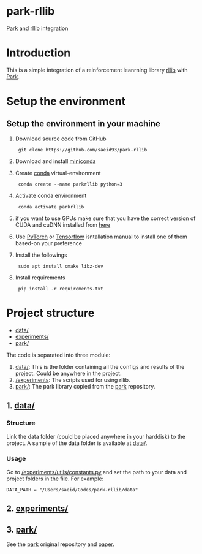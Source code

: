 # park-rllib
[Park](https://github.com/park-project/park) and [rllib](https://github.com/ray-project/ray/tree/master/rllib) integration
# Introduction
This is a simple integration of a reinforcement leanrning library [rllib](https://github.com/ray-project/ray/tree/master/rllib) with [Park](https://github.com/park-project/park).

# Setup the environment
## Setup the environment in your machine
1. Download source code from GitHub
   ```
    git clone https://github.com/saeid93/park-rllib
   ```
2. Download and install [miniconda](https://docs.conda.io/en/latest/miniconda.html)
3. Create [conda](https://docs.conda.io/en/latest/miniconda.html) virtual-environment
   ```
    conda create --name parkrllib python=3
   ```
4. Activate conda environment
   ```
    conda activate parkrllib
   ```
5. if you want to use GPUs make sure that you have the correct version of CUDA and cuDNN installed from [here](https://docs.nvidia.com/deeplearning/cudnn/install-guide/index.html)
6. Use [PyTorch](https://pytorch.org/) or [Tensorflow](https://www.tensorflow.org/install/pip#virtual-environment-install) isntallation manual to install one of them based-on your preference

7. Install the followings
   ```
    sudo apt install cmake libz-dev
   ```
8. Install requirements
   ```
    pip install -r requirements.txt
   ```
# Project structure

* [data/](/data)
* [experiments/](/experiments)
* [park/](/park)

The code is separated into three module:

   1. [data/](/data): This is the folder containing all the configs and results of the project. Could be anywhere in the project.
   2. [/experiments](/experiments): The scripts used for using rllib.
   3. [park/](/park): The park library copied from the [park](https://github.com/park-project/park) repository.

## 1. [data/](/data)
### Structure
Link the data folder (could be placed anywhere in your harddisk) to the project. A sample of the data folder is available at [data/](./CCGrid-paper/data).


### Usage
Go to [/experiments/utils/constants.py](/experiments/utils/constants.py) and set the path to your data and project folders in the file. For example:
   ```
   DATA_PATH = "/Users/saeid/Codes/park-rllib/data"
   ```

## 2. [experiments/](experiments/)

## 3. [park/](park/)

See the [park](https://github.com/park-project/park) original repository and [paper](https://papers.nips.cc/paper/2019/hash/f69e505b08403ad2298b9f262659929a-Abstract.html).
